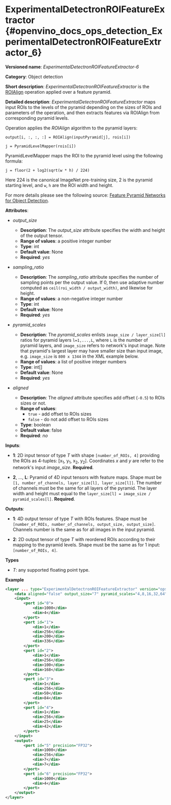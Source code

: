 # ExperimentalDetectronROIFeatureExtractor {#openvino_docs_ops_detection_ExperimentalDetectronROIFeatureExtractor_6}

**Versioned name**: *ExperimentalDetectronROIFeatureExtractor-6*

**Category**: Object detection

**Short description**: *ExperimentalDetectronROIFeatureExtractor* is the [ROIAlign](ROIAlign_3.md) operation applied 
over a feature pyramid.

**Detailed description**: *ExperimentalDetectronROIFeatureExtractor* maps input ROIs to the levels of the pyramid 
depending on the sizes of ROIs and parameters of the operation, and then extracts features via ROIAlign from 
corresponding pyramid levels.

Operation applies the *ROIAlign* algorithm to the pyramid layers:

`output[i, :, :, :] = ROIAlign(inputPyramid[j], rois[i])`

`j = PyramidLevelMapper(rois[i])`

PyramidLevelMapper maps the ROI to the pyramid level using the following formula:

`j = floor(2 + log2(sqrt(w * h) / 224)`

Here 224 is the canonical ImageNet pre-training size, 2 is the pyramid starting level, and `w`, `h` are the ROI width and height.

For more details please see the following source: 
[Feature Pyramid Networks for Object Detection](https://arxiv.org/pdf/1612.03144.pdf).

**Attributes**:

* *output_size*

    * **Description**: The *output_size* attribute specifies the width and height of the output tensor.
    * **Range of values**: a positive integer number
    * **Type**: int
    * **Default value**: None
    * **Required**: *yes*

* *sampling_ratio*

    * **Description**: The *sampling_ratio* attribute specifies the number of sampling points per the output value. If 0, 
    then use adaptive number computed as `ceil(roi_width / output_width)`, and likewise for height.
    * **Range of values**: a non-negative integer number
    * **Type**: int
    * **Default value**: None
    * **Required**: *yes*

* *pyramid_scales*

    * **Description**: The *pyramid_scales* enlists `image_size / layer_size[l]` ratios for pyramid layers `l=1,...,L`, 
    where `L` is the number of pyramid layers, and `image_size` refers to network's input image. Note that pyramid's 
    largest layer may have smaller size than input image, e.g. `image_size` is `800 x 1344` in the XML example below.
    * **Range of values**: a list of positive integer numbers
    * **Type**: int[]
    * **Default value**: None
    * **Required**: *yes*

* *aligned*

    * **Description**: The *aligned* attribute specifies add offset (`-0.5`) to ROIs sizes or not.
    * **Range of values**:
      * `true` - add offset to ROIs sizes
      * `false` - do not add offset to ROIs sizes
    * **Type**: boolean
    * **Default value**: false
    * **Required**: *no*

**Inputs**:

*   **1**: 2D input tensor of type *T* with shape `[number_of_ROIs, 4]` providing the ROIs as 4-tuples: 
[x<sub>1</sub>, y<sub>1</sub>, x<sub>2</sub>, y<sub>2</sub>]. Coordinates *x* and *y* are refer to the network's input 
*image_size*. **Required**.

*   **2**, ..., **L**: Pyramid of 4D input tensors with feature maps. Shape must be 
`[1, number_of_channels, layer_size[l], layer_size[l]]`. The number of channels must be the same for all layers of the 
pyramid. The layer width and height must equal to the `layer_size[l] = image_size / pyramid_scales[l]`. **Required**.

**Outputs**:

*   **1**: 4D output tensor of type *T* with ROIs features. Shape must be 
`[number_of_ROIs, number_of_channels, output_size, output_size]`. Channels number is the same as for all images in the 
input pyramid.

*   **2**: 2D output tensor of type *T* with reordered ROIs according to their mapping to the pyramid levels. Shape 
must be the same as for 1 input: `[number_of_ROIs, 4]`.

**Types**

* *T*: any supported floating point type.

**Example**

```xml
<layer ... type="ExperimentalDetectronROIFeatureExtractor" version="opset6">
    <data aligned="false" output_size="7" pyramid_scales="4,8,16,32,64" sampling_ratio="2"/>
    <input>
        <port id="0">
            <dim>1000</dim>
            <dim>4</dim>
        </port>
        <port id="1">
            <dim>1</dim>
            <dim>256</dim>
            <dim>200</dim>
            <dim>336</dim>
        </port>
        <port id="2">
            <dim>1</dim>
            <dim>256</dim>
            <dim>100</dim>
            <dim>168</dim>
        </port>
        <port id="3">
            <dim>1</dim>
            <dim>256</dim>
            <dim>50</dim>
            <dim>84</dim>
        </port>
        <port id="4">
            <dim>1</dim>
            <dim>256</dim>
            <dim>25</dim>
            <dim>42</dim>
        </port>
    </input>
    <output>
        <port id="5" precision="FP32">
            <dim>1000</dim>
            <dim>256</dim>
            <dim>7</dim>
            <dim>7</dim>
        </port>
        <port id="6" precision="FP32">
            <dim>1000</dim>
            <dim>4</dim>
        </port>
    </output>
</layer>
```
